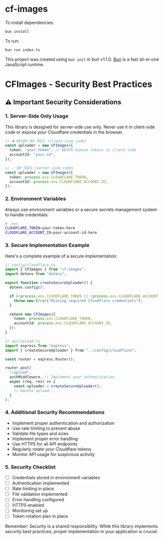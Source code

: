 # cf-images

To install dependencies:

```bash
bun install
```

To run:

```bash
bun run index.ts
```

This project was created using `bun init` in bun v1.1.0. [Bun](https://bun.sh) is a fast all-in-one JavaScript runtime.

# CFImages - Security Best Practices

## ⚠️ Important Security Considerations

### 1. Server-Side Only Usage

This library is designed for server-side use only. Never use it in client-side code or expose your Cloudflare credentials in the browser.

```typescript
// ❌ NEVER DO THIS (client-side code)
const uploader = new CFImages({
  token: "your-token", // NEVER expose tokens in client code
  accountId: "your-id",
});

// ✅ DO THIS (server-side code)
const uploader = new CFImages({
  token: process.env.CLOUDFLARE_TOKEN,
  accountId: process.env.CLOUDFLARE_ACCOUNT_ID,
});
```

### 2. Environment Variables

Always use environment variables or a secure secrets management system to handle credentials:

```bash
# .env
CLOUDFLARE_TOKEN=your-token-here
CLOUDFLARE_ACCOUNT_ID=your-account-id-here
```

### 3. Secure Implementation Example

Here's a complete example of a secure implementation:

```typescript
// config/cloudflare.ts
import { CFImages } from "cf-images";
import dotenv from "dotenv";

export function createSecureUploader() {
  dotenv.config();

  if (!process.env.CLOUDFLARE_TOKEN || !process.env.CLOUDFLARE_ACCOUNT_ID) {
    throw new Error("Missing required Cloudflare credentials");
  }

  return new CFImages({
    token: process.env.CLOUDFLARE_TOKEN,
    accountId: process.env.CLOUDFLARE_ACCOUNT_ID,
  });
}

// api/upload.ts
import express from "express";
import { createSecureUploader } from "../config/cloudflare";

const router = express.Router();

router.post(
  "/upload",
  authMiddleware, // Implement your authentication
  async (req, res) => {
    const uploader = createSecureUploader();
    // Handle upload...
  }
);
```

### 4. Additional Security Recommendations

- Implement proper authentication and authorization
- Use rate limiting to prevent abuse
- Validate file types and sizes
- Implement proper error handling
- Use HTTPS for all API endpoints
- Regularly rotate your Cloudflare tokens
- Monitor API usage for suspicious activity

### 5. Security Checklist

- [ ] Credentials stored in environment variables
- [ ] Authentication implemented
- [ ] Rate limiting in place
- [ ] File validation implemented
- [ ] Error handling configured
- [ ] HTTPS enabled
- [ ] Monitoring set up
- [ ] Token rotation plan in place

Remember: Security is a shared responsibility. While this library implements security best practices, proper implementation in your application is crucial.
